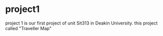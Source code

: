 # project1

project 1 is our first project of unit Sit313 in Deakin University. 
this project called "Traveller Map"
